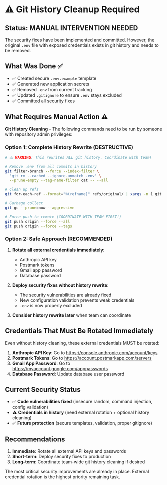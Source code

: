 # ⚠️ Git History Cleanup Required

## Status: MANUAL INTERVENTION NEEDED

The security fixes have been implemented and committed. However, the original `.env` file with exposed credentials exists in git history and needs to be removed.

## What Was Done ✅
- ✅ Created secure `.env.example` template
- ✅ Generated new application secrets
- ✅ Removed `.env` from current tracking
- ✅ Updated `.gitignore` to ensure `.env` stays excluded
- ✅ Committed all security fixes

## What Requires Manual Action ⚠️

**Git History Cleaning** - The following commands need to be run by someone with repository admin privileges:

### Option 1: Complete History Rewrite (DESTRUCTIVE)
```bash
# ⚠️ WARNING: This rewrites ALL git history. Coordinate with team!

# Remove .env from all commits in history
git filter-branch --force --index-filter \
  'git rm --cached --ignore-unmatch .env' \
  --prune-empty --tag-name-filter cat -- --all

# Clean up refs
git for-each-ref --format="%(refname)" refs/original/ | xargs -n 1 git update-ref -d

# Garbage collect
git gc --prune=now --aggressive

# Force push to remote (COORDINATE WITH TEAM FIRST!)
git push origin --force --all
git push origin --force --tags
```

### Option 2: Safe Approach (RECOMMENDED)
1. **Rotate all external credentials immediately**:
   - Anthropic API key
   - Postmark tokens
   - Gmail app password
   - Database password

2. **Deploy security fixes without history rewrite**:
   - The security vulnerabilities are already fixed
   - New configuration validation prevents weak credentials
   - `.env` is now properly excluded

3. **Consider history rewrite later** when team can coordinate

## Credentials That Must Be Rotated Immediately

Even without history cleaning, these external credentials MUST be rotated:

1. **Anthropic API Key**: Go to https://console.anthropic.com/account/keys
2. **Postmark Tokens**: Go to https://account.postmarkapp.com/servers
3. **Gmail App Password**: Go to https://myaccount.google.com/apppasswords
4. **Database Password**: Update database user password

## Current Security Status

- ✅ **Code vulnerabilities fixed** (insecure random, command injection, config validation)
- ⚠️ **Credentials in history** (need external rotation + optional history cleaning)
- ✅ **Future protection** (secure templates, validation, proper gitignore)

## Recommendations

1. **Immediate**: Rotate all external API keys and passwords
2. **Short-term**: Deploy security fixes to production
3. **Long-term**: Coordinate team-wide git history cleaning if desired

The most critical security improvements are already in place. External credential rotation is the highest priority remaining task.
